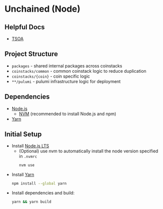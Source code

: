 # Unchained (Node)

## Helpful Docs

- [TSOA](https://tsoa-community.github.io/docs/)

## Project Structure

- `packages` - shared internal packages across coinstacks
- `coinstacks/common` - common coinstack logic to reduce duplication
- `coinstacks/{coin}` - coin specific logic
- `**/pulumi` - pulumi infrastructure logic for deployment

## Dependencies

- [Node.js](https://nodejs.org/en/)
  - [NVM](https://github.com/nvm-sh/nvm#installing-and-updating) \(recommended to install Node.js and npm\)
- [Yarn](https://classic.yarnpkg.com/en/docs/install)

## Initial Setup

- Install [Node.js LTS](https://nodejs.org/en/)
  - (Optional) use nvm to automatically install the node version specified in `.nvmrc`
    ```sh
    nvm use
    ```
- Install [Yarn](https://classic.yarnpkg.com/en/docs/install)
  ```sh
  npm install --global yarn
  ```
- Install dependencies and build:
  ```sh
  yarn && yarn build
  ```

